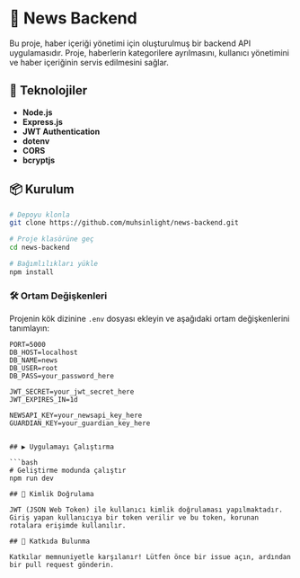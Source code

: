 # 📰 News Backend

Bu proje, haber içeriği yönetimi için oluşturulmuş bir backend API uygulamasıdır. Proje, haberlerin kategorilere ayrılmasını, kullanıcı yönetimini ve haber içeriğinin servis edilmesini sağlar.

## 🚀 Teknolojiler

- **Node.js**
- **Express.js**
- **JWT Authentication**
- **dotenv**
- **CORS**
- **bcryptjs**

## 📦 Kurulum

```bash
# Depoyu klonla
git clone https://github.com/muhsinlight/news-backend.git

# Proje klasörüne geç
cd news-backend

# Bağımlılıkları yükle
npm install
```

### 🛠️ Ortam Değişkenleri

Projenin kök dizinine `.env` dosyası ekleyin ve aşağıdaki ortam değişkenlerini tanımlayın:

```env
PORT=5000
DB_HOST=localhost
DB_NAME=news
DB_USER=root
DB_PASS=your_password_here

JWT_SECRET=your_jwt_secret_here
JWT_EXPIRES_IN=1d

NEWSAPI_KEY=your_newsapi_key_here
GUARDIAN_KEY=your_guardian_key_here


## ▶️ Uygulamayı Çalıştırma

```bash
# Geliştirme modunda çalıştır
npm run dev

## 🔐 Kimlik Doğrulama

JWT (JSON Web Token) ile kullanıcı kimlik doğrulaması yapılmaktadır. Giriş yapan kullanıcıya bir token verilir ve bu token, korunan rotalara erişimde kullanılır.

## 📌 Katkıda Bulunma

Katkılar memnuniyetle karşılanır! Lütfen önce bir issue açın, ardından bir pull request gönderin.

